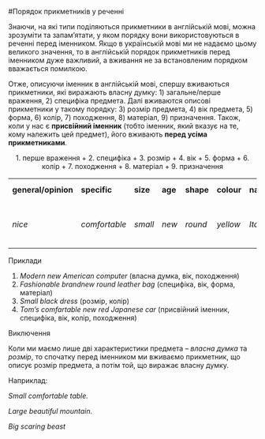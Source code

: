 #Порядок прикметникiв у реченнi

<p>Знаючи, на які типи поділяються прикметники в англійській мові, можна зрозуміти та запам’ятати, у яком порядку вони використовуються в реченні перед іменником. Якщо в українській мові ми не надаємо цьому великого значення, то в англійській порядок прикметників перед іменником дуже важливий, а вживання не за встановленим порядком вважається помилкою.</p>

<p>Отже, описуючи іменник в англійській мові, спершу вживаються прикметники, які виражають власну думку: <span class="p1">1) загальне/перше враження, 2) специфіка предмета</span>. Далі вживаются описові прикметники у такому порядку: <span class="p1">3) розмір предмета, 4) вік предмета, 5) форма, 6) колір, 7) походження, 8) матеріал, 9) призначення</span>. Також, коли у нас є <b>присвійний іменник</b> (тобто іменник, який вказує на те, кому належить цей предмет), його вживають <b>перед усіма прикметниками</b>.</p>

<p align="center">1. перше враження + 2. специфіка + 3. розмір + 4. вік + 5. форма + 6. колір + 7. походження + 8. матеріал + 9. призначення</p>
<div class="space">
<table>
<tr>
<td><b>general/opinion</b></td>
<td><b>specific</b></td>
<td><b>size</b></td>
<td><b>age</b></td>
<td><b>shape</b></td>
<td><b>colour</b></td>
<td><b>nationality</b></td>
<td><b>material</b></td>
<td><b>past participle</b></td>
<td><b>purpose + NOUN</b></td>
</tr>
<tr>
<td><i>nice</i></td>
<td><i>comfortable</i></td>
<td><i>small</i></td>
<td><i>new</i></td>
<td><i>round</i></td>
<td><i>yellow</i></td>
<td><i>Italian</i></td>
<td><i>wooden</i></td>
<td><i>handmade</i></td>
<td><p><i>dinner</i></p>
<p><b><i>Table</i></b></p></td>
</tr>
</table>
</div>

<div class="space">
<div class="ebio-wrap">
<span class="ebio">Приклади</span>
<div class="ebio-text">
<ol>
<li><i>Modern new American computer</i> (власна думка, вік, походження)</li>
<li><i>Fashionable brandnew round leather bag</i> (специфіка, вік, форма, матеріал)</li>
<li><i>Small black dress</i> (розмір, колір)</li>
<li><i>Tom’s comfartable new red Japanese car</i> (присвійний іменник, специфіка, вік, колір, походження)</li>
</ol>
</div>
</div>
</div>

<div class="space">
<div class="ebio-wrap">
<span class="ebio">Виключення</span>
<div class="ebio-text">
<p>Коли ми маємо лише дві характеристики предмета – <i>власна думка</i> та <i>розмір</i>, то спочатку перед іменником ми вживаємо прикметник, що описує розмір предмета, а потім той, що виражає власну думку.</p>
<p>Наприклад:</p>
<p><i>Small comfortable table.</i></p>
<p><i>Large beautiful mountain.</i></p>
<p><i>Big scaring beast</i></p>
</div>
</div>
</div>

